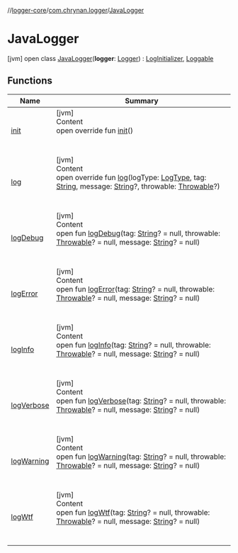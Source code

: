 //[logger-core](../../../index.md)/[com.chrynan.logger](../index.md)/[JavaLogger](index.md)



# JavaLogger  
 [jvm] open class [JavaLogger](index.md)(**logger**: [Logger](https://docs.oracle.com/javase/8/docs/api/java/util/logging/Logger.html)) : [LogInitializer](../-log-initializer/index.md), [Loggable](../-loggable/index.md)   


## Functions  
  
|  Name |  Summary | 
|---|---|
| <a name="com.chrynan.logger/JavaLogger/init/#/PointingToDeclaration/"></a>[init](init.md)| <a name="com.chrynan.logger/JavaLogger/init/#/PointingToDeclaration/"></a>[jvm]  <br>Content  <br>open override fun [init](init.md)()  <br><br><br>|
| <a name="com.chrynan.logger/JavaLogger/log/#com.chrynan.logger.LogType#kotlin.String#kotlin.String?#kotlin.Throwable?/PointingToDeclaration/"></a>[log](log.md)| <a name="com.chrynan.logger/JavaLogger/log/#com.chrynan.logger.LogType#kotlin.String#kotlin.String?#kotlin.Throwable?/PointingToDeclaration/"></a>[jvm]  <br>Content  <br>open override fun [log](log.md)(logType: [LogType](../-log-type/index.md), tag: [String](https://kotlinlang.org/api/latest/jvm/stdlib/kotlin/-string/index.html), message: [String](https://kotlinlang.org/api/latest/jvm/stdlib/kotlin/-string/index.html)?, throwable: [Throwable](https://kotlinlang.org/api/latest/jvm/stdlib/kotlin/-throwable/index.html)?)  <br><br><br>|
| <a name="com.chrynan.logger/Loggable/logDebug/#kotlin.String?#kotlin.Throwable?#kotlin.String?/PointingToDeclaration/"></a>[logDebug](index.md#%5Bcom.chrynan.logger%2FLoggable%2FlogDebug%2F%23kotlin.String%3F%23kotlin.Throwable%3F%23kotlin.String%3F%2FPointingToDeclaration%2F%5D%2FFunctions%2F1849070929)| <a name="com.chrynan.logger/Loggable/logDebug/#kotlin.String?#kotlin.Throwable?#kotlin.String?/PointingToDeclaration/"></a>[jvm]  <br>Content  <br>open fun [logDebug](index.md#%5Bcom.chrynan.logger%2FLoggable%2FlogDebug%2F%23kotlin.String%3F%23kotlin.Throwable%3F%23kotlin.String%3F%2FPointingToDeclaration%2F%5D%2FFunctions%2F1849070929)(tag: [String](https://kotlinlang.org/api/latest/jvm/stdlib/kotlin/-string/index.html)? = null, throwable: [Throwable](https://kotlinlang.org/api/latest/jvm/stdlib/kotlin/-throwable/index.html)? = null, message: [String](https://kotlinlang.org/api/latest/jvm/stdlib/kotlin/-string/index.html)? = null)  <br><br><br>|
| <a name="com.chrynan.logger/Loggable/logError/#kotlin.String?#kotlin.Throwable?#kotlin.String?/PointingToDeclaration/"></a>[logError](index.md#%5Bcom.chrynan.logger%2FLoggable%2FlogError%2F%23kotlin.String%3F%23kotlin.Throwable%3F%23kotlin.String%3F%2FPointingToDeclaration%2F%5D%2FFunctions%2F1849070929)| <a name="com.chrynan.logger/Loggable/logError/#kotlin.String?#kotlin.Throwable?#kotlin.String?/PointingToDeclaration/"></a>[jvm]  <br>Content  <br>open fun [logError](index.md#%5Bcom.chrynan.logger%2FLoggable%2FlogError%2F%23kotlin.String%3F%23kotlin.Throwable%3F%23kotlin.String%3F%2FPointingToDeclaration%2F%5D%2FFunctions%2F1849070929)(tag: [String](https://kotlinlang.org/api/latest/jvm/stdlib/kotlin/-string/index.html)? = null, throwable: [Throwable](https://kotlinlang.org/api/latest/jvm/stdlib/kotlin/-throwable/index.html)? = null, message: [String](https://kotlinlang.org/api/latest/jvm/stdlib/kotlin/-string/index.html)? = null)  <br><br><br>|
| <a name="com.chrynan.logger/Loggable/logInfo/#kotlin.String?#kotlin.Throwable?#kotlin.String?/PointingToDeclaration/"></a>[logInfo](index.md#%5Bcom.chrynan.logger%2FLoggable%2FlogInfo%2F%23kotlin.String%3F%23kotlin.Throwable%3F%23kotlin.String%3F%2FPointingToDeclaration%2F%5D%2FFunctions%2F1849070929)| <a name="com.chrynan.logger/Loggable/logInfo/#kotlin.String?#kotlin.Throwable?#kotlin.String?/PointingToDeclaration/"></a>[jvm]  <br>Content  <br>open fun [logInfo](index.md#%5Bcom.chrynan.logger%2FLoggable%2FlogInfo%2F%23kotlin.String%3F%23kotlin.Throwable%3F%23kotlin.String%3F%2FPointingToDeclaration%2F%5D%2FFunctions%2F1849070929)(tag: [String](https://kotlinlang.org/api/latest/jvm/stdlib/kotlin/-string/index.html)? = null, throwable: [Throwable](https://kotlinlang.org/api/latest/jvm/stdlib/kotlin/-throwable/index.html)? = null, message: [String](https://kotlinlang.org/api/latest/jvm/stdlib/kotlin/-string/index.html)? = null)  <br><br><br>|
| <a name="com.chrynan.logger/Loggable/logVerbose/#kotlin.String?#kotlin.Throwable?#kotlin.String?/PointingToDeclaration/"></a>[logVerbose](index.md#%5Bcom.chrynan.logger%2FLoggable%2FlogVerbose%2F%23kotlin.String%3F%23kotlin.Throwable%3F%23kotlin.String%3F%2FPointingToDeclaration%2F%5D%2FFunctions%2F1849070929)| <a name="com.chrynan.logger/Loggable/logVerbose/#kotlin.String?#kotlin.Throwable?#kotlin.String?/PointingToDeclaration/"></a>[jvm]  <br>Content  <br>open fun [logVerbose](index.md#%5Bcom.chrynan.logger%2FLoggable%2FlogVerbose%2F%23kotlin.String%3F%23kotlin.Throwable%3F%23kotlin.String%3F%2FPointingToDeclaration%2F%5D%2FFunctions%2F1849070929)(tag: [String](https://kotlinlang.org/api/latest/jvm/stdlib/kotlin/-string/index.html)? = null, throwable: [Throwable](https://kotlinlang.org/api/latest/jvm/stdlib/kotlin/-throwable/index.html)? = null, message: [String](https://kotlinlang.org/api/latest/jvm/stdlib/kotlin/-string/index.html)? = null)  <br><br><br>|
| <a name="com.chrynan.logger/Loggable/logWarning/#kotlin.String?#kotlin.Throwable?#kotlin.String?/PointingToDeclaration/"></a>[logWarning](index.md#%5Bcom.chrynan.logger%2FLoggable%2FlogWarning%2F%23kotlin.String%3F%23kotlin.Throwable%3F%23kotlin.String%3F%2FPointingToDeclaration%2F%5D%2FFunctions%2F1849070929)| <a name="com.chrynan.logger/Loggable/logWarning/#kotlin.String?#kotlin.Throwable?#kotlin.String?/PointingToDeclaration/"></a>[jvm]  <br>Content  <br>open fun [logWarning](index.md#%5Bcom.chrynan.logger%2FLoggable%2FlogWarning%2F%23kotlin.String%3F%23kotlin.Throwable%3F%23kotlin.String%3F%2FPointingToDeclaration%2F%5D%2FFunctions%2F1849070929)(tag: [String](https://kotlinlang.org/api/latest/jvm/stdlib/kotlin/-string/index.html)? = null, throwable: [Throwable](https://kotlinlang.org/api/latest/jvm/stdlib/kotlin/-throwable/index.html)? = null, message: [String](https://kotlinlang.org/api/latest/jvm/stdlib/kotlin/-string/index.html)? = null)  <br><br><br>|
| <a name="com.chrynan.logger/Loggable/logWtf/#kotlin.String?#kotlin.Throwable?#kotlin.String?/PointingToDeclaration/"></a>[logWtf](index.md#%5Bcom.chrynan.logger%2FLoggable%2FlogWtf%2F%23kotlin.String%3F%23kotlin.Throwable%3F%23kotlin.String%3F%2FPointingToDeclaration%2F%5D%2FFunctions%2F1849070929)| <a name="com.chrynan.logger/Loggable/logWtf/#kotlin.String?#kotlin.Throwable?#kotlin.String?/PointingToDeclaration/"></a>[jvm]  <br>Content  <br>open fun [logWtf](index.md#%5Bcom.chrynan.logger%2FLoggable%2FlogWtf%2F%23kotlin.String%3F%23kotlin.Throwable%3F%23kotlin.String%3F%2FPointingToDeclaration%2F%5D%2FFunctions%2F1849070929)(tag: [String](https://kotlinlang.org/api/latest/jvm/stdlib/kotlin/-string/index.html)? = null, throwable: [Throwable](https://kotlinlang.org/api/latest/jvm/stdlib/kotlin/-throwable/index.html)? = null, message: [String](https://kotlinlang.org/api/latest/jvm/stdlib/kotlin/-string/index.html)? = null)  <br><br><br>|

